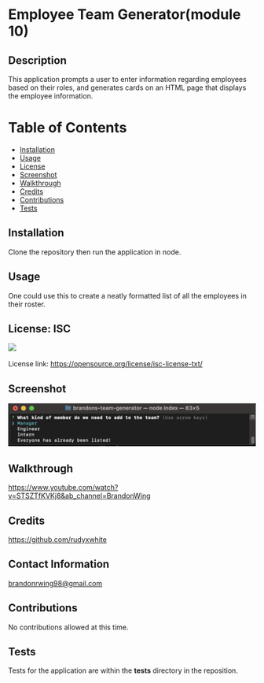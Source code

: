 # Employee Team Generator(module 10)

## Description
  This application prompts a user to enter information regarding employees based on their roles, and generates cards on an HTML page that displays the employee information.

# Table of Contents

- [Installation](#installation)
- [Usage](#usage)
- [License](#license)
- [Screenshot](#screenshot)
- [Walkthrough](#walkthrough)
- [Credits](#credits)
- [Contributions](#contributions)
- [Tests](#tests)
<a name="Installation"></a>
## Installation
  Clone the repository then run the application in node.
## Usage
  One could use this to create a neatly formatted list of all the employees in their roster.

## License: ISC 

![](https://img.shields.io/badge/license-ISC-green)

License link: https://opensource.org/license/isc-license-txt/
## Screenshot
![](./assets/hwcs.png)

## Walkthrough
https://www.youtube.com/watch?v=STSZTfKVKj8&ab_channel=BrandonWing
## Credits
https://github.com/rudyxwhite

## Contact Information
  brandonrwing98@gmail.com
       
## Contributions
  No contributions allowed at this time.

## Tests
  Tests for the application are within the __tests__ directory in the reposition.
